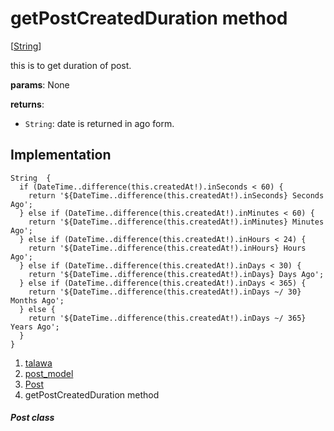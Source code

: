 
<div>

# getPostCreatedDuration method

</div>


[[String](https://api.flutter.dev/flutter/dart-core/String-class.html)]




this is to get duration of post.

**params**: None

**returns**:

-   `String`: date is returned in ago form.



## Implementation

``` language-dart
String  {
  if (DateTime..difference(this.createdAt!).inSeconds < 60) {
    return '${DateTime..difference(this.createdAt!).inSeconds} Seconds Ago';
  } else if (DateTime..difference(this.createdAt!).inMinutes < 60) {
    return '${DateTime..difference(this.createdAt!).inMinutes} Minutes Ago';
  } else if (DateTime..difference(this.createdAt!).inHours < 24) {
    return '${DateTime..difference(this.createdAt!).inHours} Hours Ago';
  } else if (DateTime..difference(this.createdAt!).inDays < 30) {
    return '${DateTime..difference(this.createdAt!).inDays} Days Ago';
  } else if (DateTime..difference(this.createdAt!).inDays < 365) {
    return '${DateTime..difference(this.createdAt!).inDays ~/ 30} Months Ago';
  } else {
    return '${DateTime..difference(this.createdAt!).inDays ~/ 365} Years Ago';
  }
}
```







1.  [talawa](../../index.md)
2.  [post_model](../../models_post_post_model/)
3.  [Post](../../models_post_post_model/Post-class.md)
4.  getPostCreatedDuration method

##### Post class







